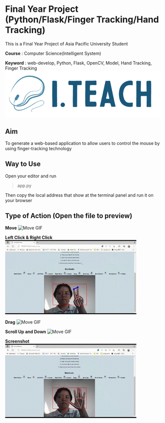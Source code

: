 # Final Year Project (Python/Flask/Finger Tracking/Hand Tracking)
This is a Final Year Project of Asia Pacific University Student

**Course** : Computer Science(Intelligent System) 

**Keyword** : web-develop, Python, Flask, OpenCV, Model, Hand Tracking, Finger Tracking 
![Logo of the webpage](/static/photos/I.Teach_logo_vertical.png)
## Aim
To generate a web-based application to allow users to control the mouse by using finger-tracking technology

## Way to Use
Open your editor and run
> app.py

Then copy the local address that show at the terminal panel and run it on your browser

## Type of Action (Open the file to preview)
**Move**
![Move GIF](static/demoVideo/move.gif)

**Left Click & Right Click**
![Move GIF](static/demoVideo/LeftAndRightClick.gif)

**Drag**
![Move GIF](static/demoVideo/drag.gif)

**Scroll Up and Down**
![Move GIF](static/demoVideo/scroll.gif)

**Screenshot**
![Move GIF](static/demoVideo/screenshot.gif)
